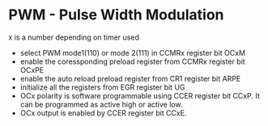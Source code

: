 # PWM - Pulse Width Modulation

x is a number depending on timer used

- select PWM mode1(110) or mode 2(111) in CCMRx register bit OCxM
- enable the coressponding preload register from CCMRx register bit OCxPE
- enable the auto reload preload register from CR1 register bit ARPE
- initialize all the registers from EGR register bit UG
- OCx polarity is software programmable using CCER register bit CCxP. It can be programmed as active high or active low.
- OCx output is enabled by CCER register bit CCxE.

